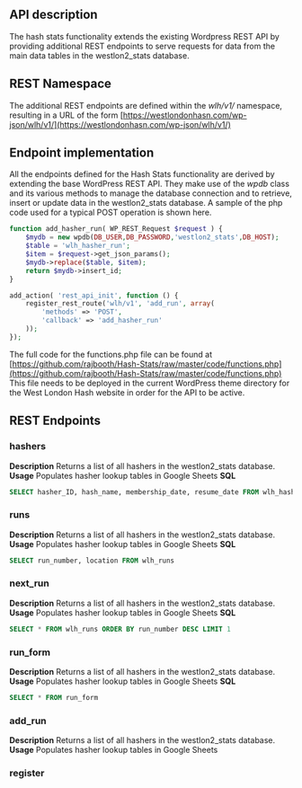 


## API description
The hash stats functionality extends the existing Wordpress REST API by providing additional REST endpoints to serve requests for data from the main data tables in the westlon2_stats database.  

## REST Namespace
The additional REST endpoints are defined within the *wlh/v1/* namespace, resulting in a URL of the form 
[https://westlondonhasn.com/wp-json/wlh/v1/](https://westlondonhasn.com/wp-json/wlh/v1/)

## Endpoint implementation
All the endpoints defined for the Hash Stats functionality are derived by extending the base WordPress REST API.  They make use of the *wpdb* 
class and its various methods to manage the database connection and to retrieve, insert or update data in the westlon2_stats database.  A sample of the php code used for a typical POST operation is shown here.
```php
function add_hasher_run( WP_REST_Request $request ) {
	$mydb = new wpdb(DB_USER,DB_PASSWORD,'westlon2_stats',DB_HOST);
	$table = 'wlh_hasher_run';
	$item = $request->get_json_params();
	$mydb->replace($table, $item);
	return $mydb->insert_id;
}

add_action( 'rest_api_init', function () {
	register_rest_route('wlh/v1', 'add_run', array(
		'methods' => 'POST',
		'callback' => 'add_hasher_run'
	));
});
```
The full code for the functions.php file can be found at
[https://github.com/rajbooth/Hash-Stats/raw/master/code/functions.php](https://github.com/rajbooth/Hash-Stats/raw/master/code/functions.php)
This file needs to be deployed in the current WordPress theme directory for the West London Hash website in order for the API to be active.

## REST Endpoints

### hashers
**Description**
Returns a list of all hashers in the  westlon2_stats database.
**Usage**
Populates hasher lookup tables in Google Sheets
**SQL**
```SQL
SELECT hasher_ID, hash_name, membership_date, resume_date FROM wlh_hasher
```

### runs
**Description**
Returns a list of all hashers in the  westlon2_stats database.
**Usage**
Populates hasher lookup tables in Google Sheets
**SQL**
```SQL
SELECT run_number, location FROM wlh_runs
```

### next_run 
**Description**
Returns a list of all hashers in the  westlon2_stats database.
**Usage**
Populates hasher lookup tables in Google Sheets
**SQL**
```SQL
SELECT * FROM wlh_runs ORDER BY run_number DESC LIMIT 1
```

### run_form
**Description**
Returns a list of all hashers in the  westlon2_stats database.
**Usage**
Populates hasher lookup tables in Google Sheets
**SQL**
```SQL
SELECT * FROM run_form
```

### add_run
**Description**
Returns a list of all hashers in the  westlon2_stats database.
**Usage**
Populates hasher lookup tables in Google Sheets

### register
<!--stackedit_data:
eyJoaXN0b3J5IjpbLTE1OTY5MzcxNzIsLTE4Njg5NDkyNzgsND
A1NDc2NDgxLDE5Mzc1MTEzNzMsODk2MDEwMTEzLDEwMzYyMDM1
OTAsLTE0MTA1MjM5MzBdfQ==
-->